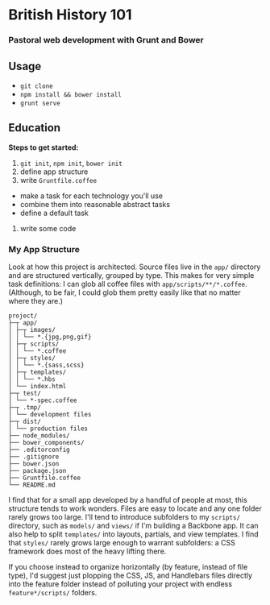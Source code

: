 # British History 101
### Pastoral web development with Grunt and Bower

## Usage
* `git clone`
* `npm install && bower install`
* `grunt serve`

## Education
**Steps to get started:**

1. `git init`, `npm init`, `bower init`
1. define app structure
1. write `Gruntfile.coffee`
  * make a task for each technology you'll use
  * combine them into reasonable abstract tasks
  * define a default task
1. write some code

### My App Structure
Look at how this project is architected. Source files live in the `app/` directory and are structured vertically, grouped by type. This makes for very simple task definitions: I can glob all coffee files with `app/scripts/**/*.coffee`. (Although, to be fair, I could glob them pretty easily like that no matter where they are.) 
```
project/
├─┬ app/
│ ├─┬ images/
│ │ └── *.{jpg,png,gif}
│ ├─┬ scripts/
│ │ └── *.coffee
│ ├─┬ styles/
│ │ └── *.{sass,scss}
│ ├─┬ templates/
│ │ └── *.hbs
│ └── index.html
├─┬ test/
│ └── *-spec.coffee
├─┬ .tmp/
│ └── development files
├─┬ dist/
│ └── production files
├── node_modules/
├── bower_components/
├── .editorconfig
├── .gitignore
├── bower.json
├── package.json
├── Gruntfile.coffee
└── README.md
```
I find that for a small app developed by a handful of people at most, this structure tends to work wonders. Files are easy to locate and any one folder rarely grows too large. I'll tend to introduce subfolders to my `scripts/` directory, such as `models/` and `views/` if I'm building a Backbone app. It can also help to split `templates/` into layouts, partials, and view templates. I find that `styles/` rarely grows large enough to warrant subfolders: a CSS framework does most of the heavy lifting there.

If you choose instead to organize horizontally (by feature, instead of file type), I'd suggest just plopping the CSS, JS, and Handlebars files directly into the feature folder instead of polluting your project with endless `feature*/scripts/` folders.
